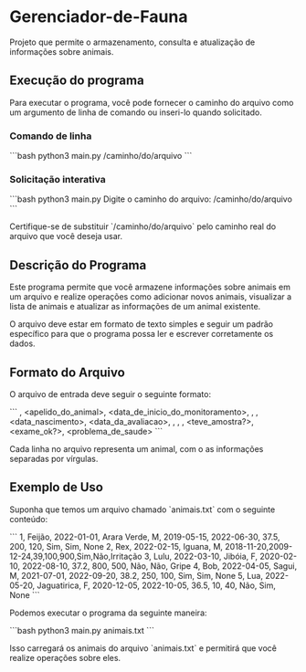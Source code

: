 # Gerenciador-de-Fauna

Projeto que permite o armazenamento, consulta e atualização de informações sobre animais.

## Execução do programa

Para executar o programa, você pode fornecer o caminho do arquivo como um argumento de linha de comando ou inseri-lo quando solicitado.

### Comando de linha

\`\`\`bash
python3 main.py /caminho/do/arquivo
\`\`\`

### Solicitação interativa

\`\`\`bash
python3 main.py
Digite o caminho do arquivo: /caminho/do/arquivo
\`\`\`

Certifique-se de substituir \`/caminho/do/arquivo\` pelo caminho real do arquivo que você deseja usar.

## Descrição do Programa

Este programa permite que você armazene informações sobre animais em um arquivo e realize operações como adicionar novos animais, visualizar a lista de animais e atualizar as informações de um animal existente.

O arquivo deve estar em formato de texto simples e seguir um padrão específico para que o programa possa ler e escrever corretamente os dados.

## Formato do Arquivo

O arquivo de entrada deve seguir o seguinte formato:

\`\`\`
<id>, <apelido_do_animal>, <data_de_inicio_do_monitoramento>, <especie>, <sexo>, <data_nascimento>, <data_da_avaliacao>, <temperatura>, <peso>, <altura>, <teve_amostra?>, <exame_ok?>, <problema_de_saude>
\`\`\`

Cada linha no arquivo representa um animal, com o as informações separadas por vírgulas.

## Exemplo de Uso

Suponha que temos um arquivo chamado \`animais.txt\` com o seguinte conteúdo:

\`\`\`
1, Feijão, 2022-01-01, Arara Verde, M, 2019-05-15, 2022-06-30, 37.5, 200, 120, Sim, Sim, None
2, Rex, 2022-02-15, Iguana, M, 2018-11-20,2009-12-24,39,100,900,Sim,Não,Irritação
3, Lulu, 2022-03-10, Jibóia, F, 2020-02-10, 2022-08-10, 37.2, 800, 500, Não, Não, Gripe
4, Bob, 2022-04-05, Sagui, M, 2021-07-01, 2022-09-20, 38.2, 250, 100, Sim, Sim, None
5, Lua, 2022-05-20, Jaguatirica, F, 2020-12-05, 2022-10-05, 36.5, 10, 40, Não, Sim, None
\`\`\`

Podemos executar o programa da seguinte maneira:

\`\`\`bash
python3 main.py animais.txt
\`\`\`

Isso carregará os animais do arquivo \`animais.txt\` e permitirá que você realize operações sobre eles.
